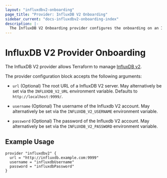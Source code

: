```yaml
---
layout: "influxdbv2-onboarding"
page_title: "Provider: InfluxDB V2 Onboarding"
sidebar_current: "docs-influxdbv2-onboarding-index"
description: |-
  The InfluxDB V2 Onboarding provider configures the onboarding on an InfluxDB V2 server.
---
```


# InfluxDB V2 Provider Onboarding

The InfluxDB V2 provider allows Terraform to manage
[InfluxDB v2](https://v2.docs.influxdata.com/v2.0/get-started/).

The provider configuration block accepts the following arguments:

* ``url`` (Optional) The root URL of a InfluxDB V2 server. May alternatively be set via the `INFLUXDB_V2_URL` environment variable. Defaults to `http://localhost:9999/`.

* ``username`` (Optional) The username of the Influxdb V2 account. May alternatively be set via the `INFLUXDB_V2_USERNAME` environment variable.

* ``password`` (Optional) The password of the Influxdb V2 account. May alternatively be set via the `INFLUXDB_V2_PASSWORD` environment variable.

## Example Usage

```hcl
provider "influxdbv2" {
  url = "http://influxdb.example.com:9999"
  username = "influxdbUsername"
  password = "influxdbPassword"
}
 ```

